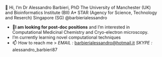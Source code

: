 👋 Hi, I’m Dr Alessandro Barbieri, PhD 
   The University of Manchester (UK) and 
   Bioinformatics Institute (BII) A* STAR (Agency for Science, Technology and Reserch) Singapore (SG)
   @barbierialessandro

- 👀**I am looking for post-doc positions** and I’m interested in Computational Medicinal Chemistry and Cryo-electron microscopy. 
- I’m currently learning novel computational techniques
- 📫 How to reach me > *EMAIL :* barbierialessandro@hotmail.it *SKYPE :* alessandro_barbieri87

<!---
barbierialessandro/barbierialessandro is a ✨ special ✨ repository because its `README.md` (this file) appears on your GitHub profile.
You can click the Preview link to take a look at your changes.
--->
